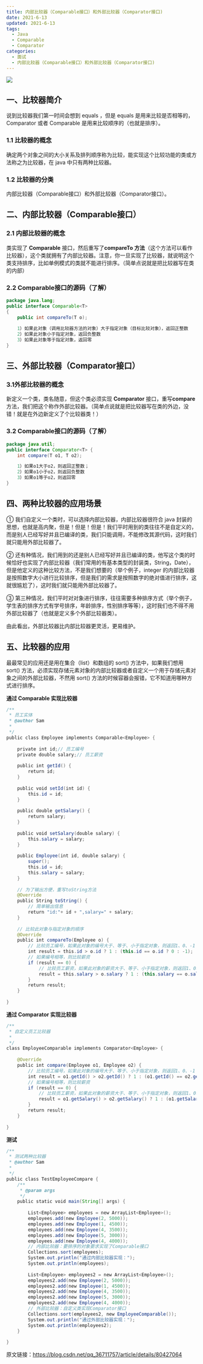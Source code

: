 ```yaml
---
title: 内部比较器（Comparable接口）和外部比较器（Comparator接口)
date: 2021-6-13
updated: 2021-6-13
tags:
  - Java
  - Comparable
  - Comparator
categories:
  - 面试
  - 内部比较器（Comparable接口）和外部比较器（Comparator接口)
---
```


![](http://qiniu.zhouhongyin.top/2022/06/12/1655042428-1_iIXOmGDzrtTJmdwbn7cGMw.png)

<!-- more -->

## 一、比较器简介

说到比较器我们第一时间会想到 equals ，但是 equals 是用来比较是否相等的，Comparator 或者 Comparable 是用来比较顺序的（也就是排序）。

### 1.1 比较器的概念

确定两个对象之间的大小关系及排列顺序称为比较，能实现这个比较功能的类或方法称之为比较器，在 java 中只有两种比较器。

### 1.2 比较器的分类

内部比较器（Comparable接口）和外部比较器（Comparator接口）。

## 二、内部比较器（Comparable接口）

### 2.1 内部比较器的概念

类实现了 **Comparable** 接口，然后重写了**compareTo 方法**（这个方法可以看作比较器），这个类就拥有了内部比较器。注意，你一旦实现了比较器，就说明这个类支持排序，比如单例模式的类就不能进行排序。（简单点说就是把比较器写在类的内部）

### 2.2 Comparable接口的源码（了解）

```java
package java.lang;
public interface Comparable<T>
{
    public int compareTo(T o); 
    
    1）如果此对象（调用比较器方法的对象）大于指定对象（目标比较对象），返回正整数   
    2）如果此对象小于指定对象，返回负整数   
    3）如果此对象等于指定对象，返回零 
}
```

## 三、外部比较器（Comparator接口）

### 3.1外部比较器的概念

新定义一个类，类名随意，但这个类必须实现 **Comparator** 接口，重写**compare** 方法，我们把这个称作外部比较器。（简单点说就是把比较器写在类的外边，没错！就是在外边新定义了个比较器类！）

### 3.2 Comparable接口的源码（了解）

```java
package java.util;
public interface Comparator<T> {  
	int compare(T o1, T o2);  

  	1）如果o1大于o2，则返回正整数； 
 	2）如果o1小于o2，则返回负整数 
 	3）如果o1等于o2，则返回零   
}
```

## 四、两种比较器的应用场景

① 我们自定义一个类时，可以选择内部比较器，内部比较器很符合 java 封装的思想，也就是高内聚，但是！但是！但是！我们平时用到的类往往不是自定义的，而是别人已经写好并且已编译的类，我们只能调用，不能修改其源代码，这时我们就只能用外部比较器了。

② 还有种情况，我们用到的还是别人已经写好并且已编译的类，他写这个类的时候恰好也实现了内部比较器（我们常用的有基本类型的封装类，String，Date），但是他定义的这种比较方法，不是我们想要的（举个例子，integer 的内部比较器是按照数字大小进行比较排序，但是我们的需求是按照数字的绝对值进行排序，这就很尴尬了），这时我们就只能用外部比较器了。

③ 第三种情况，我们平时对对象进行排序，往往需要多种排序方式（举个例子，学生表的排序方式有学号排序，年龄排序，性别排序等等），这时我们也不得不用外部比较器了（也就是定义多个外部比较器类）。

由此看出，外部比较器比内部比较器更灵活，更易维护。

## 五、比较器的应用

最最常见的应用还是用在集合（list）和数组的 sort() 方法中，如果我们想用 sort() 方法，必须实现存储元素对象的内部比较器或者自定义一个用于存储元素对象之间的外部比较器，不然用 sort() 方法的时候容器会报错，它不知道用哪种方式进行排序。

**通过 Comparable 实现比较器**

```java
/** 
 * 员工实体 
 * @author Sam 
 * 
 */  
public class Employee implements Comparable<Employee> {  
      
    private int id;// 员工编号  
    private double salary;// 员工薪资  
      
    public int getId() {  
        return id;  
    }  
  
    public void setId(int id) {  
        this.id = id;  
    }  
  
    public double getSalary() {  
        return salary;  
    }  
  
    public void setSalary(double salary) {  
        this.salary = salary;  
    }  
      
    public Employee(int id, double salary) {  
        super();  
        this.id = id;  
        this.salary = salary;  
    }  
      
    // 为了输出方便，重写toString方法  
    @Override  
    public String toString() {  
        // 简单输出信息  
        return "id:"+ id + ",salary=" + salary;  
    }  
  
    // 比较此对象与指定对象的顺序  
    @Override  
    public int compareTo(Employee o) {  
        // 比较员工编号，如果此对象的编号大于、等于、小于指定对象，则返回1、0、-1  
        int result = this.id > o.id ? 1 : (this.id == o.id ? 0 : -1);  
        // 如果编号相等，则比较薪资  
        if (result == 0) {  
            // 比较员工薪资，如果此对象的薪资大于、等于、小于指定对象，则返回1、0、-1  
            result = this.salary > o.salary ? 1 : (this.salary == o.salary ? 0 : -1);  
        }  
        return result;  
    }  
  
}  
```

**通过 Comparator 实现比较器**

```java
/** 
 * 自定义员工比较器 
 * 
 */  
class EmployeeComparable implements Comparator<Employee> {  
  
    @Override  
    public int compare(Employee o1, Employee o2) {  
        // 比较员工编号，如果此对象的编号大于、等于、小于指定对象，则返回1、0、-1  
        int result = o1.getId() > o2.getId() ? 1 : (o1.getId() == o2.getId() ? 0 : -1);  
        // 如果编号相等，则比较薪资  
        if (result == 0) {  
            // 比较员工薪资，如果此对象的薪资大于、等于、小于指定对象，则返回1、0、-1  
            result = o1.getSalary() > o2.getSalary() ? 1 : (o1.getSalary() == o2.getSalary() ? 0 : -1);  
        }  
        return result;  
    }  
      
}  
```

**测试**

```java
/** 
 * 测试两种比较器 
 * @author Sam 
 * 
 */  
public class TestEmployeeCompare {  
    /** 
     * @param args 
     */  
    public static void main(String[] args) {  
          
        List<Employee> employees = new ArrayList<Employee>();  
        employees.add(new Employee(2, 5000));  
        employees.add(new Employee(1, 4500));  
        employees.add(new Employee(4, 3500));  
        employees.add(new Employee(5, 3000));  
        employees.add(new Employee(4, 4000));  
        // 内部比较器：要排序的对象要求实现了Comparable接口  
        Collections.sort(employees);  
        System.out.println("通过内部比较器实现：");  
        System.out.println(employees);  
          
        List<Employee> employees2 = new ArrayList<Employee>();  
        employees2.add(new Employee(2, 5000));  
        employees2.add(new Employee(1, 4500));  
        employees2.add(new Employee(4, 3500));  
        employees2.add(new Employee(5, 3000));  
        employees2.add(new Employee(4, 4000));  
        // 外部比较器：自定义类实现Comparator接口  
        Collections.sort(employees2, new EmployeeComparable());  
        System.out.println("通过外部比较器实现：");  
        System.out.println(employees2);  
    }  
  
}  
```


原文链接：https://blog.csdn.net/qq_36711757/article/details/80427064


